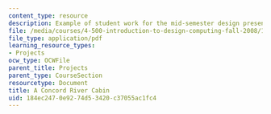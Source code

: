 ```yaml
---
content_type: resource
description: Example of student work for the mid-semester design presentation.
file: /media/courses/4-500-introduction-to-design-computing-fall-2008/184ec2470e9274d53420c37055ac1fc4_assn4b_3.pdf
file_type: application/pdf
learning_resource_types:
- Projects
ocw_type: OCWFile
parent_title: Projects
parent_type: CourseSection
resourcetype: Document
title: A Concord River Cabin
uid: 184ec247-0e92-74d5-3420-c37055ac1fc4
---
```

